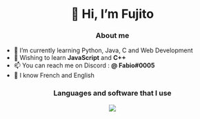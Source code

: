 <h1 align="center"> 👋 Hi, I’m Fujito </h1>

<h3 align="center"> About me </h3>

- 🌱 I’m currently learning Python, Java, C and Web Development
- 📖 Wishing to learn **JavaScript** and **C++**
- 📫 You can reach me on Discord : **@ Fabio#0005**
- 🌙 I know French and English

<h3 align="center"> Languages and software that I use </h3>
<p align="center"> <a href="https://skillicons.dev"><img src="https://skillicons.dev/icons?i=python,java,javascript,c,html,css,markdown,figma,git,vscode,discord&theme=dark" /> </a> </p>
